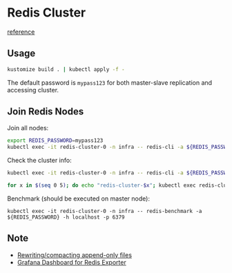 # Redis Cluster
[reference](https://rancher.com/blog/2019/deploying-redis-cluster)
## Usage
```bash
kustomize build . | kubectl apply -f -
```
The default password is `mypass123` for both master-slave replication and accessing cluster.
## Join Redis Nodes
Join all nodes:
```bash
export REDIS_PASSWORD=mypass123
kubectl exec -it redis-cluster-0 -n infra -- redis-cli -a ${REDIS_PASSWORD} --cluster create --cluster-replicas 1 $(kubectl get pods -n infra -o jsonpath='{range.items[*]}{.status.podIP}:6379 ' | rev | cut -c 7- | rev)
```
Check the cluster info:
```bash
kubectl exec -it redis-cluster-0 -n infra -- redis-cli -a ${REDIS_PASSWORD} cluster info
```
```bash
for x in $(seq 0 5); do echo "redis-cluster-$x"; kubectl exec redis-cluster-$x -n infra -- redis-cli -a ${REDIS_PASSWORD} role; echo; done
```
Benchmark (should be executed on master node):
```
kubectl exec -it redis-cluster-0 -n infra -- redis-benchmark -a ${REDIS_PASSWORD} -h localhost -p 6379
```
## Note
- [Rewriting/compacting append-only files](https://redislabs.com/ebook/part-2-core-concepts/chapter-4-keeping-data-safe-and-ensuring-performance/4-1-persistence-options/4-1-3-rewritingcompacting-append-only-files/)
- [Grafana Dashboard for Redis Exporter](https://grafana.com/grafana/dashboards/763)